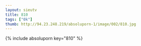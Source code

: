 ```yaml
--- 
layout: sieutv
title: 810
tags: ["0k"]
thumb: http://94.23.248.219/absoluporn-1/image/002/810.jpg
---
```

{% include absoluporn key="810" %} 
